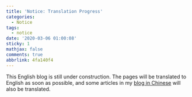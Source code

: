 ```yaml
---
title: 'Notice: Translation Progress'
categories:
  - Notice
tags:
  - notice
date: '2020-03-06 01:00:08'
sticky: 1
mathjax: false
comments: true
abbrlink: 4fa140f4
---
```


This English blog is still under construction. The pages will be translated to English as soon as possible, and some articles in my [blog in Chinese](https://blog.dlzhang.com) will also be translated.